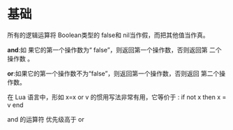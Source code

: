 # 基础

所有的逻辑运算将 Boolean类型的 false和 nil当作假，而把其他值当作真。

**and**:如 果它的第一个操作数为“ false”，则返回第一个操作数，否则返回第 二个操作数 。

**or**:如果它的第一个操作数不为“false”，则返回第一个操作数，否则返回 第二个操作数。

在 Lua 语言中，形如 x=x or v 的惯用写法非常有用，它等价于 : if not x then x = v end

 and 的运算符 优先级高于 or

